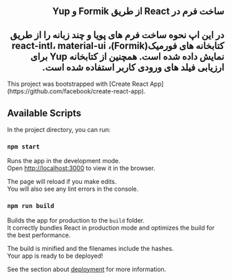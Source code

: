 <div style="direction:rtl">

##  ساخت فرم در React از طریق Formik و Yup

  <h2 lang="fa" dir="rtl" align="right">
  در این اپ نحوه ساخت فرم های پویا و چند زبانه را از طریق کتابخانه های فورمیک(Formik)، react-intl، material-ui نمایش داده شده است. همچنین از کتابخانه Yup برای ارزیابی فیلد های ورودی کاربر استفاده شده است.
  </h2>
</div>
This project was bootstrapped with [Create React App](https://github.com/facebook/create-react-app).

## Available Scripts

In the project directory, you can run:

### `npm start`

Runs the app in the development mode.<br>
Open [http://localhost:3000](http://localhost:3000) to view it in the browser.

The page will reload if you make edits.<br>
You will also see any lint errors in the console.

### `npm run build`

Builds the app for production to the `build` folder.<br>
It correctly bundles React in production mode and optimizes the build for the best performance.

The build is minified and the filenames include the hashes.<br>
Your app is ready to be deployed!

See the section about [deployment](https://facebook.github.io/create-react-app/docs/deployment) for more information.